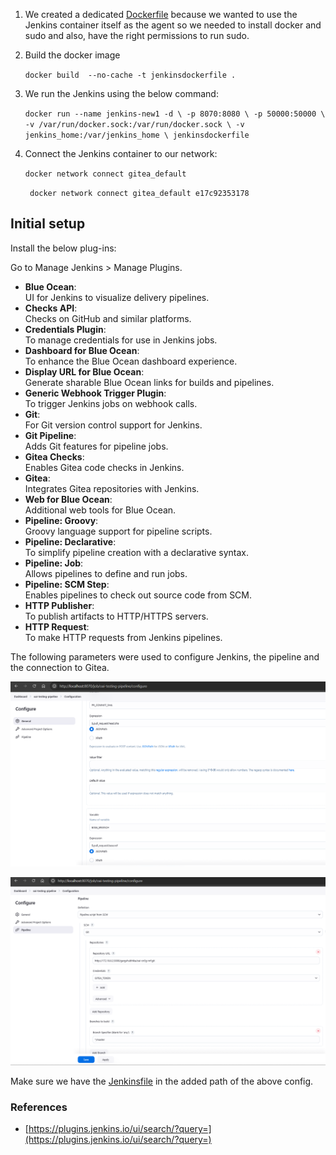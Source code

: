 
1. We created a dedicated [Dockerfile](../Files/Dockerfile) because we wanted to use the Jenkins container itself as the agent so we needed to install docker and sudo and also, have the right permissions to run sudo.
2. Build the docker image
   
   `docker build  --no-cache -t jenkinsdockerfile .`
   
   
3. We run the Jenkins using the below command:
   
   `docker run --name jenkins-new1 -d \
    -p 8070:8080 \
    -p 50000:50000 \
    -v /var/run/docker.sock:/var/run/docker.sock \
    -v jenkins_home:/var/jenkins_home \
    jenkinsdockerfile
`
4. Connect the Jenkins container to our network:
   
   `docker network connect gitea_default`
   
   ` docker network connect gitea_default e17c92353178`

## Initial setup

Install the below plug-ins:

Go to Manage Jenkins > Manage Plugins.



- **Blue Ocean**:  
  UI for Jenkins to visualize delivery pipelines.
- **Checks API**:  
  Checks on GitHub and similar platforms.
- **Credentials Plugin**:  
  To manage credentials for use in Jenkins jobs.
- **Dashboard for Blue Ocean**:  
  To enhance the Blue Ocean dashboard experience.
- **Display URL for Blue Ocean**:  
  Generate sharable Blue Ocean links for builds and pipelines.
- **Generic Webhook Trigger Plugin**:  
  To trigger Jenkins jobs on webhook calls.
- **Git**:  
  For Git version control support for Jenkins.
- **Git Pipeline**:  
  Adds Git features for pipeline jobs.
- **Gitea Checks**:  
  Enables Gitea code checks in Jenkins.
- **Gitea**:  
  Integrates Gitea repositories with Jenkins.
- **Web for Blue Ocean**:  
  Additional web tools for Blue Ocean.
- **Pipeline: Groovy**:  
  Groovy language support for pipeline scripts.
- **Pipeline: Declarative**:  
  To simplify pipeline creation with a declarative syntax.
- **Pipeline: Job**:  
  Allows pipelines to define and run jobs.
- **Pipeline: SCM Step**:  
  Enables pipelines to check out source code from SCM.
- **HTTP Publisher**:  
  To publish artifacts to HTTP/HTTPS servers.
- **HTTP Request**:  
  To make HTTP requests from Jenkins pipelines.


The following parameters were used to configure Jenkins, the pipeline and the connection to Gitea.

![Pipeline configuration - Webhook Trigger](../images/jenkins_pipeline_config_generic-webhook-trigger.png)


![Pipeline configuration - SCM](../images/jenkins_pipeline_config_SCM.png)

Make sure we have the [Jenkinsfile](../Files/Jenkinsfile) in the added path of the above config.


### References
- [https://plugins.jenkins.io/ui/search/?query=](https://plugins.jenkins.io/ui/search/?query=)
   
   
